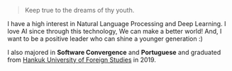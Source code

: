 > Keep true to the dreams of thy youth.

I have a high interest in Natural Language Processing and Deep Learning. I love AI since through this technology, We can make a better world! And, I want to be a positive leader who can shine a younger generation :)

I also majored in **Software Convergence** and **Portuguese** and graduated from [Hankuk University of Foreign Studies](http://hufs.ac.kr) in 2019.
